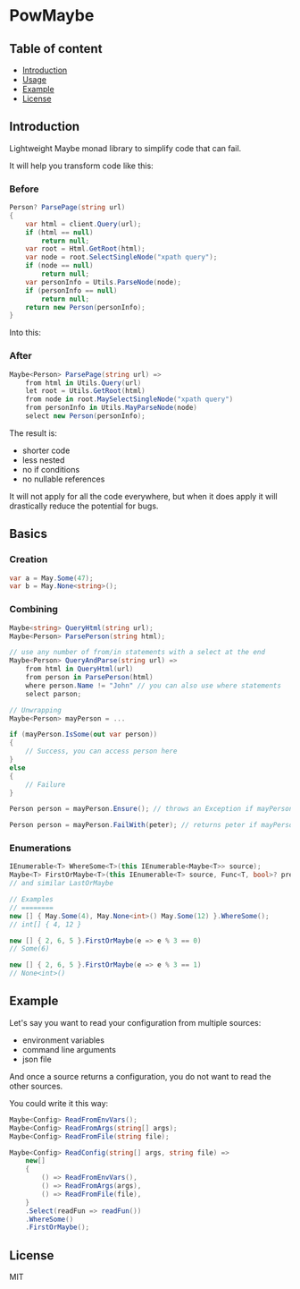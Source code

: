 # PowMaybe

## Table of content

- [Introduction](#introduction)
- [Usage](#usage)
- [Example](#example)
- [License](#license)



## Introduction

Lightweight Maybe monad library to simplify code that can fail.

It will help you transform code like this:

### Before
```c#
Person? ParsePage(string url)
{
    var html = client.Query(url);
    if (html == null)
        return null;
    var root = Html.GetRoot(html);
    var node = root.SelectSingleNode("xpath query");
    if (node == null)
        return null;
    var personInfo = Utils.ParseNode(node);
    if (personInfo == null)
        return null;
    return new Person(personInfo);
}
```

Into this:

### After
```c#
Maybe<Person> ParsePage(string url) =>
    from html in Utils.Query(url)
    let root = Utils.GetRoot(html)
    from node in root.MaySelectSingleNode("xpath query")
    from personInfo in Utils.MayParseNode(node)
    select new Person(personInfo);
```

The result is:
- shorter code
- less nested
- no if conditions
- no nullable references

It will not apply for all the code everywhere, but when it does apply it will drastically reduce the potential for bugs.


## Basics

### Creation
```c#
var a = May.Some(47);
var b = May.None<string>();
```

### Combining
```c#
Maybe<string> QueryHtml(string url);
Maybe<Person> ParsePerson(string html);

// use any number of from/in statements with a select at the end
Maybe<Person> QueryAndParse(string url) =>
    from html in QueryHtml(url)
    from person in ParsePerson(html)
    where person.Name != "John" // you can also use where statements
    select parson;

// Unwrapping
Maybe<Person> mayPerson = ...

if (mayPerson.IsSome(out var person))
{
    // Success, you can access person here
}
else
{
    // Failure
}

Person person = mayPerson.Ensure(); // throws an Exception if mayPerson is None

Person person = mayPerson.FailWith(peter); // returns peter if mayPerson is None
```

### Enumerations
```c#
IEnumerable<T> WhereSome<T>(this IEnumerable<Maybe<T>> source);
Maybe<T> FirstOrMaybe<T>(this IEnumerable<T> source, Func<T, bool>? predicate = null)
// and similar LastOrMaybe

// Examples
// ========
new [] { May.Some(4), May.None<int>() May.Some(12) }.WhereSome();
// int[] { 4, 12 }

new [] { 2, 6, 5 }.FirstOrMaybe(e => e % 3 == 0)
// Some(6)

new [] { 2, 6, 5 }.FirstOrMaybe(e => e % 3 == 1)
// None<int>()
```


## Example
Let's say you want to read your configuration from multiple sources:
- environment variables
- command line arguments
- json file

And once a source returns a configuration, you do not want to read the other sources.

You could write it this way:
```c#
Maybe<Config> ReadFromEnvVars();
Maybe<Config> ReadFromArgs(string[] args);
Maybe<Config> ReadFromFile(string file);

Maybe<Config> ReadConfig(string[] args, string file) =>
	new[]
	{
		() => ReadFromEnvVars(),
		() => ReadFromArgs(args),
		() => ReadFromFile(file),
	}
	.Select(readFun => readFun())
	.WhereSome()
	.FirstOrMaybe();
```


## License

MIT
